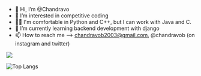 - 👋 Hi, I’m @Chandravo
- 👀 I’m interested in competitive coding
- 🧑‍💻 I'm comfortable in Python and C++, but I can work with Java and C.
- 🌱 I’m currently learning backend development  with django
- 📫 How to reach me --> chandravob2003@gmail.com, @chandravob (on instagram and twitter)

<img src="https://github-readme-stats.vercel.app/api?username=Chandravo&&show_icons=true&title_color=ffffff&icon_color=bb2acf&text_color=daf7dc&bg_color=151515">

![Top Langs](https://github-readme-stats.vercel.app/api/top-langs/?username=Chandravo&theme=tokyonight)
<!---
Chandravo/Chandravo is a ✨ special ✨ repository because its `README.md` (this file) appears on your GitHub profile.
You can click the Preview link to take a look at your changes.
--->
